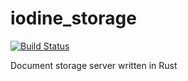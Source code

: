 # iodine_storage
[![Build Status](https://travis-ci.com/okrplay/iodine_storage.svg?branch=master)](https://travis-ci.com/okrplay/iodine_storage)

Document storage server written in Rust